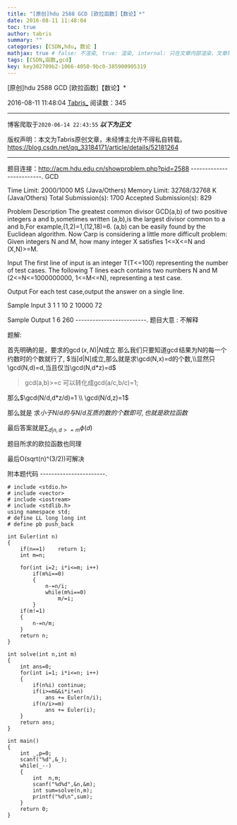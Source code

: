 ```yaml
---
title: "[原创]hdu 2588 GCD [欧拉函数]【数论】*"
date: 2016-08-11 11:48:04
toc: true
author: tabris
summary: ""
categories: [CSDN,hdu, 数论 ]
mathjax: true # false: 不渲染, true: 渲染, internal: 只在文章内部渲染，文章列表中不渲染
tags: [CSDN,函数,gcd]
key: key302709b2-1066-4050-9bc0-385900905319
---
```


[原创]hdu 2588 GCD [欧拉函数]【数论】*

2016-08-11 11:48:04  [Tabris_](https://me.csdn.net/qq_33184171) 阅读数：345

---

博客爬取于`2020-06-14 22:43:55`
***以下为正文***

版权声明：本文为Tabris原创文章，未经博主允许不得私自转载。
https://blog.csdn.net/qq_33184171/article/details/52181264

<!-- more -->

---

题目连接：http://acm.hdu.edu.cn/showproblem.php?pid=2588
-------------------------.
GCD

Time Limit: 2000/1000 MS (Java/Others)    Memory Limit: 32768/32768 K (Java/Others)
Total Submission(s): 1700    Accepted Submission(s): 829


Problem Description
The greatest common divisor GCD(a,b) of two positive integers a and b,sometimes written (a,b),is the largest divisor common to a and b,For example,(1,2)=1,(12,18)=6.
(a,b) can be easily found by the Euclidean algorithm. Now Carp is considering a little more difficult problem:
Given integers N and M, how many integer X satisfies 1<=X<=N and (X,N)>=M.
 

Input
The first line of input is an integer T(T<=100) representing the number of test cases. The following T lines each contains two numbers N and M (2<=N<=1000000000, 1<=M<=N), representing a test case.
 

Output
For each test case,output the answer on a single line.
 

Sample Input
3
1 1
10 2
10000 72
 

Sample Output
1
6
260
-------------------------.
题目大意 : 不解释


题解:

首先明确的是，要求的$\gcd(x,N) |N$成立
那么我们只要知道$\gcd$结果为N的每一个约数时的个数就行了,
$当[d|N]成立,那么就是求\gcd(N,x)=d的个数,\\显然只\gcd(N,d)=d,当且仅当\gcd(N,d*z)=d$
>gcd(a,b)>=c  可以转化成gcd(a/c,b/c)=1;

那么$\gcd(N/d,d*z/d)=1 \\ \gcd(N/d,z)=1$

那么就是	求$小于N/d的与N/d互质的数的个数即可,也就是欧拉函数$

最后答案就是$\sum_{d|n,d>=m}\phi(d)$

题目所求的欧拉函数也同理  

最后O(sqrt(n)^(3/2))可解决




附本题代码
-----------------------.
```
# include <stdio.h>
# include <vector>
# include <iostream>
# include <stdlib.h>
using namespace std;
# define LL long long int
# define pb push_back

int Euler(int n)
{
    if(n==1)    return 1;
    int m=n;

    for(int i=2; i*i<=m; i++)
        if(m%i==0)
        {
            n-=n/i;
            while(m%i==0)
                m/=i;
        }
    if(m!=1)
    {
        n-=n/m;
    }
    return n;
}

int solve(int n,int m)
{
    int ans=0;
    for(int i=1; i*i<=n; i++)
    {
        if(n%i) continue;
        if(i>=m&&i*i!=n)
            ans += Euler(n/i);
        if(n/i>=m)
            ans += Euler(i);
    }
    return ans;
}

int main()
{
    int _,p=0;
    scanf("%d",&_);
    while(_--)
    {
        int  n,m;
        scanf("%d%d",&n,&m);
        int sum=solve(n,m);
        printf("%d\n",sum);
    }
    return 0;
}

```
